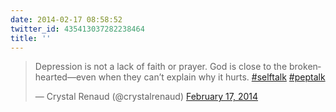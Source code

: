 ```yaml
---
date: 2014-02-17 08:58:52
twitter_id: 435413037282238464
title: ''
---
```


<blockquote class="twitter-tweet"><p lang="en" dir="ltr">Depression is not a lack of faith or prayer. God is close to the brokenhearted—even when they can’t explain why it hurts. <a href="https://twitter.com/hashtag/selftalk?src=hash&amp;ref_src=twsrc%5Etfw">#selftalk</a> <a href="https://twitter.com/hashtag/peptalk?src=hash&amp;ref_src=twsrc%5Etfw">#peptalk</a></p>&mdash; Crystal Renaud (@crystalrenaud) <a href="https://twitter.com/crystalrenaud/status/435215719383310336?ref_src=twsrc%5Etfw">February 17, 2014</a></blockquote>
<script async src="https://platform.twitter.com/widgets.js" charset="utf-8"></script>
